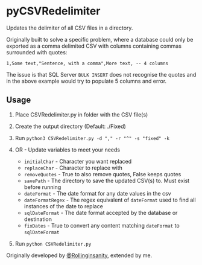 # pyCSVRedelimiter
Updates the delimiter of all CSV files in a directory.

Originally built to solve a specific problem, where a database could only be exported as a comma delimited CSV with columns containing commas surrounded with quotes:

```
1,Some text,"Sentence, with a comma",More text, -- 4 columns
```

The issue is that SQL Server `BULK INSERT` does not recognise the quotes and in the above example would try to populate 5 columns and error.

## Usage
1. Place CSVRedelimiter.py in folder with the CSV file(s)
2. Create the output directory (Default: ./Fixed)
3. Run `python3 CSVRedelimiter.py -d "," -r "^" -s "fixed" -k`
4. OR - Update variables to meet your needs
    * `initialChar` - Character you want replaced 
    * `replaceChar` - Character to replace with
    * `removeQuotes` - True to also remove quotes, False keeps quotes
    * `savePath` - The directory to save the updated CSV(s) to. Must exist before running
    * `dateFormat` - The date format for any date values in the csv
    * `dateFormatRegex` - The regex equivalent of `dateFormat` used to find all instances of the date to replace
    * `sqlDateFormat` - The date format accepted by the database or destination 
    * `fixDates` - True to convert any content matching `dateFormat` to `sqlDateFormat`

4. Run `python CSVRedelimiter.py`

Originally developed by [@Rollinginsanity](https://github.com/rollinginsanity), extended by me.
